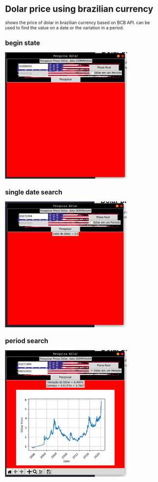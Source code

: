 # Dolar price using brazilian currency

shows the price of dolar in brazilian currency based on BCB API.
can be used to find the value on a date or the variation in a period.

## begin state

<img src="./figures/begin.png" alt="drawing" width="400"/>

## single date search

<img src="./figures/single_date.png" alt="drawing" width="400"/>

## period search

<img src="./figures/period.png" alt="drawing" width="400"/>